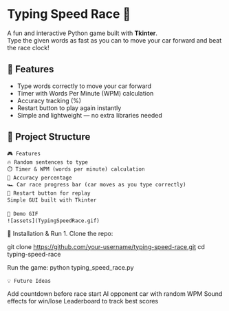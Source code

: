 # Typing Speed Race 🏁

A fun and interactive Python game built with **Tkinter**.  
Type the given words as fast as you can to move your car forward and beat the race clock!  

## 🚗 Features
- Type words correctly to move your car forward  
- Timer with Words Per Minute (WPM) calculation  
- Accuracy tracking (%)  
- Restart button to play again instantly  
- Simple and lightweight — no extra libraries needed   

## 📂 Project Structure


    🎮 Features
    🔥 Random sentences to type
    ⏱️ Timer & WPM (words per minute) calculation
    🎯 Accuracy percentage
    🏎️ Car race progress bar (car moves as you type correctly)
    🔁 Restart button for replay
    Simple GUI built with Tkinter

    📸 Demo GIF
    ![assets](TypingSpeedRace.gif)

🚀 Installation & Run
    1. Clone the repo:

git clone https://github.com/your-username/typing-speed-race.git
cd typing-speed-race

Run the game:
python typing_speed_race.py

    💡 Future Ideas
Add countdown before race start
AI opponent car with random WPM
Sound effects for win/lose
Leaderboard to track best scores
